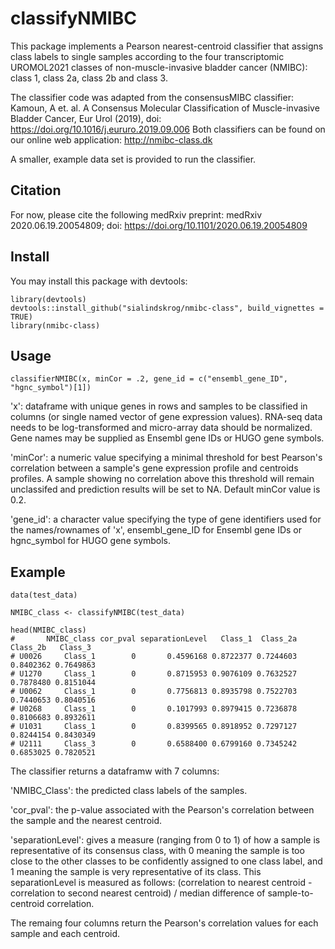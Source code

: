 # classifyNMIBC

This package implements a Pearson nearest-centroid classifier that assigns class labels to single samples according to the four transcriptomic UROMOL2021 classes of non-muscle-invasive bladder cancer (NMIBC): class 1, class 2a, class 2b and class 3.

The classifier code was adapted from the consensusMIBC classifier: Kamoun, A et. al. A Consensus Molecular Classification of Muscle-invasive Bladder Cancer, Eur Urol (2019), doi: https://doi.org/10.1016/j.eururo.2019.09.006
Both classifiers can be found on our online web application: http://nmibc-class.dk

A smaller, example data set is provided to run the classifier.


## Citation 
For now, please cite the following medRxiv preprint: medRxiv 2020.06.19.20054809; doi: https://doi.org/10.1101/2020.06.19.20054809


## Install
You may install this package with devtools:
``` {r}
library(devtools)
devtools::install_github("sialindskrog/nmibc-class", build_vignettes = TRUE)
library(nmibc-class)
```

## Usage
``` {r}
classifierNMIBC(x, minCor = .2, gene_id = c("ensembl_gene_ID", "hgnc_symbol")[1])
```
'x': dataframe with unique genes in rows and samples to be classified in columns (or single named vector of gene expression values).
RNA-seq data needs to be log-transformed and micro-array data should be normalized. Gene names may be supplied as Ensembl gene IDs or HUGO gene symbols.

'minCor': a numeric value specifying a minimal threshold for best Pearson's correlation between a sample's gene expression profile and centroids profiles. A sample showing no correlation above this threshold will remain unclassifed and prediction results will be set to NA. Default minCor value is 0.2.

'gene_id': a character value specifying the type of gene identifiers used for the names/rownames of 'x', ensembl_gene_ID for Ensembl gene IDs or hgnc_symbol for HUGO gene symbols.


## Example

``` {r}
data(test_data)

NMIBC_class <- classifyNMIBC(test_data)

head(NMIBC_class)
#       NMIBC_class cor_pval separationLevel   Class_1  Class_2a  Class_2b   Class_3
# U0026     Class_1        0       0.4596168 0.8722377 0.7244603 0.8402362 0.7649863
# U1270     Class_1        0       0.8715953 0.9076109 0.7632527 0.7878480 0.8151044
# U0062     Class_1        0       0.7756813 0.8935798 0.7522703 0.7440653 0.8040516
# U0268     Class_1        0       0.1017993 0.8979415 0.7236878 0.8106683 0.8932611
# U1031     Class_1        0       0.8399565 0.8918952 0.7297127 0.8244154 0.8430349
# U2111     Class_3        0       0.6588400 0.6799160 0.7345242 0.6853025 0.7820521

```
The classifier returns a dataframw with 7 columns:

'NMIBC_Class': the predicted class labels of the samples.

'cor_pval': the p-value associated with the Pearson's correlation between the sample and the nearest centroid.

'separationLevel': gives a measure (ranging from 0 to 1) of how a sample is representative of its consensus class, with 0 meaning the sample is too close to the other classes to be confidently assigned to one class label, and 1 meaning the sample is very representative of its class. This separationLevel is measured as follows: (correlation to nearest centroid - correlation to second nearest centroid) / median difference of sample-to-centroid correlation.

The remaing four columns return the Pearson's correlation values for each sample and each centroid.
